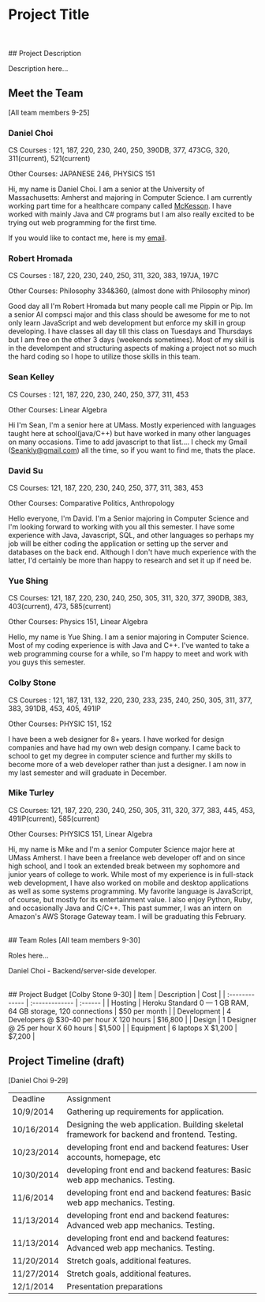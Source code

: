 # Project Title
<br>

<br>
## Project Description

<p>Description here...</p>

## Meet the Team
[All team members 9-25]
### Daniel Choi

CS Courses : 121, 187, 220, 230, 240, 250, 390DB, 377, 473CG, 320, 311(current), 521(current)

Other Courses: JAPANESE 246, PHYSICS 151

Hi, my name is Daniel Choi. I am a senior at the University of Massachusetts: Amherst and majoring in Computer Science. I am currently working part time for a healthcare company called [McKesson](http://www.mckesson.com/). I have worked with mainly Java and C# programs but I am also really excited to be trying out web programming for the first time.

If you would like to contact me, here is my [email](mailto:dchoi@umass.edu).


### Robert Hromada

CS Courses : 187, 220, 230, 240, 250, 311, 320, 383, 197JA, 197C

Other Courses: Philosophy 334&360, (almost done with Philosophy minor)

Good day all I'm Robert Hromada but many people call me Pippin or Pip.  Im a senior AI compsci major and this class should be awesome for me to not only learn JavaScript and web development but enforce my skill in group developing.  I have classes all day till this class on Tuesdays and Thursdays but I am free on the other 3 days (weekends sometimes).  Most of my skill is in the develompent and structuring aspects of making a project not so much the hard coding so I hope to utilize those skills in this team.


### Sean Kelley

CS Courses : 121, 187, 220, 230, 240, 250, 377, 311, 453

Other Courses: Linear Algebra

Hi I'm Sean, I'm a senior here at UMass. Mostly experienced with languages taught here at school(java/C++) but have worked in many other languages on many occasions. Time to add javascript to that list.... I check my Gmail (Seankly@gmail.com) all the time, so if you want to find me, thats the place.


### David Su

CS Courses: 121, 187, 220, 230, 240, 250, 377, 311, 383, 453

Other Courses: Comparative Politics, Anthropology

Hello everyone, I'm David. I'm a Senior majoring in Computer Science and I'm looking forward to working with you all this semester. I have some experience with Java, Javascript, SQL, and other languages so perhaps my job will be either coding the application or setting up the server and databases on the back end. Although I don't have much experience with the latter, I'd certainly be more than happy to research and set it up if need be.

### Yue Shing

CS Courses: 121, 187, 220, 230, 240, 250, 305, 311, 320, 377, 390DB, 383, 403(current), 473, 585(current)

Other Courses: Physics 151, Linear Algebra

Hello, my name is Yue Shing. I am a senior majoring in Computer Science. Most of my coding experience is with Java and C++. I've wanted to take a web programming course for a while, so I'm happy to meet and work with you guys this semester.


### Colby Stone

CS Courses : 121, 187, 131, 132, 220, 230, 233, 235, 240, 250, 305, 311, 377, 383, 391DB, 453, 405, 491IP

Other Courses: PHYSIC 151, 152

I have been a web designer for 8+ years. I have worked for design companies and have had my own web design company. I came back to school to get my degree in computer science and further my skills to become more of a web developer rather than just a designer. I am now in my last semester and will graduate in December.


### Mike Turley

CS Courses: 121, 187, 220, 230, 240, 250, 305, 311, 320, 377, 383, 445, 453, 491IP(current), 585(current)

Other Courses: PHYSICS 151, Linear Algebra

Hi, my name is Mike and I'm a senior Computer Science major here at UMass Amherst.  I have been a freelance web developer off and on since high school, and I took an extended break between my sophomore and junior years of college to work.  While most of my experience is in full-stack web development, I have also worked on mobile and desktop applications as well as some systems programming.  My favorite language is JavaScript, of course, but mostly for its entertainment value.  I also enjoy Python, Ruby, and occasionally Java and C/C++.  This past summer, I was an intern on Amazon's AWS Storage Gateway team.  I will be graduating this February.

<br>
## Team Roles
[All team members 9-30]

<p>Roles here...</p>
<p>Daniel Choi - Backend/server-side developer.  </p>

<br>
## Project Budget
[Colby Stone 9-30]
| Item           | Description     | Cost    |
| :------------- | :------------- | :------ |
| Hosting       | Heroku  Standard 0 — 1 GB RAM, 64 GB storage, 120 connections       | $50 per month |
| Development  | 4 Developers @ $30-40 per hour X 120 hours | $16,800 |
| Design | 1 Designer @ 25 per hour X 60 hours | $1,500 |
| Equipment | 6 laptops X $1,200  | $7,200 |





## Project Timeline (draft)
[Daniel Choi 9-29]
<table>
    <tr>
        <td>Deadline</td>
        <td>Assignment</td>
    </tr>
    <tr>
        <td>10/9/2014</td>
        <td>Gathering up requirements for application.</td>
    </tr>
    <tr>
        <td>10/16/2014</td>
        <td>
        Designing the web application.
        Building skeletal framework for backend and frontend. Testing.
        </td>
    </tr>
    <tr>
        <td>10/23/2014</td>
        <td>developing front end and backend features: User accounts, homepage, etc</td>
    </tr>
    <tr>
        <td>10/30/2014</td>
        <td>developing front end and backend features: Basic web app mechanics. Testing.</td>
    </tr>
    <tr>
        <td>11/6/2014</td>
        <td>developing front end and backend features: Basic web app mechanics.
        Testing.</td>
    </tr>
      <tr>
        <td>11/13/2014</td>
        <td>developing front end and backend features: Advanced web app mechanics.
        Testing.</td>
    </tr>
    <tr>
        <td>11/13/2014</td>
        <td>developing front end and backend features: Advanced web app mechanics.
        Testing.</td>
    </tr>
    <tr>
        <td>11/20/2014</td>
        <td>Stretch goals, additional features.</td>
    </tr>
    <tr>
        <td>11/27/2014</td>
        <td>Stretch goals, additional features.</td>
    </tr>
      <tr>
        <td>12/1/2014</td>
        <td>Presentation preparations</td>
    </tr>
</table>
